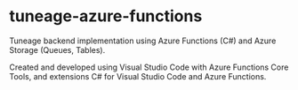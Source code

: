 # tuneage-azure-functions
Tuneage backend implementation using Azure Functions (C#) and Azure Storage (Queues, Tables).

Created and developed using Visual Studio Code with Azure Functions Core Tools, and extensions C# for Visual Studio Code and Azure Functions.

